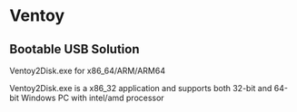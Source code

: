 # Ventoy
## Bootable USB Solution

<p>Ventoy2Disk.exe for x86_64/ARM/ARM64</p>
<p>Ventoy2Disk.exe is a x86_32 application and supports both 32-bit and 64-bit Windows PC with intel/amd processor</p>
